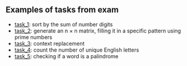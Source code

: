 ## Examples of tasks from exam

- [task_1](https://github.com/KozlovaNastya/BSU/tree/main/fundamentals/exam/task_1): sort by the sum of number digits
- [task_2](https://github.com/KozlovaNastya/BSU/tree/main/fundamentals/exam/task_2): generate an n × n matrix, filling it in a specific pattern using prime numbers
- [task_3](https://github.com/KozlovaNastya/BSU/tree/main/fundamentals/exam/task_3): context replacement
- [task_4](https://github.com/KozlovaNastya/BSU/tree/main/fundamentals/exam/task_4): count the number of unique English letters
- [task_5](https://github.com/KozlovaNastya/BSU/tree/main/fundamentals/exam/task_5): checking if a word is a palindrome
